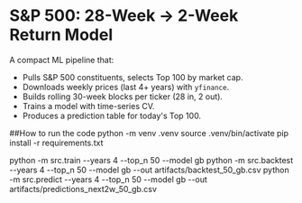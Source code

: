 # S&P 500: 28-Week → 2-Week Return Model

A compact ML pipeline that:
- Pulls S&P 500 constituents, selects Top 100 by market cap.
- Downloads weekly prices (last 4+ years) with `yfinance`.
- Builds rolling 30-week blocks per ticker (28 in, 2 out).
- Trains a model with time-series CV.
- Produces a prediction table for today's Top 100.

##How to run the code
python -m venv .venv
source .venv/bin/activate
pip install -r requirements.txt

python -m src.train --years 4 --top_n 50 --model gb
python -m src.backtest --years 4 --top_n 50 --model gb --out artifacts/backtest_50_gb.csv
python -m src.predict  --years 4 --top_n 50 --model gb --out artifacts/predictions_next2w_50_gb.csv

